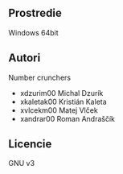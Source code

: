 ## **Prostredie**

Windows 64bit

## **Autori**

Number crunchers

- xdzurim00 Michal Dzurík
- xkaletak00 Kristián Kaleta
- xvlcekm00 Matej Vlček
- xandrar00 Roman Andraščík

## **Licencie**

GNU v3
